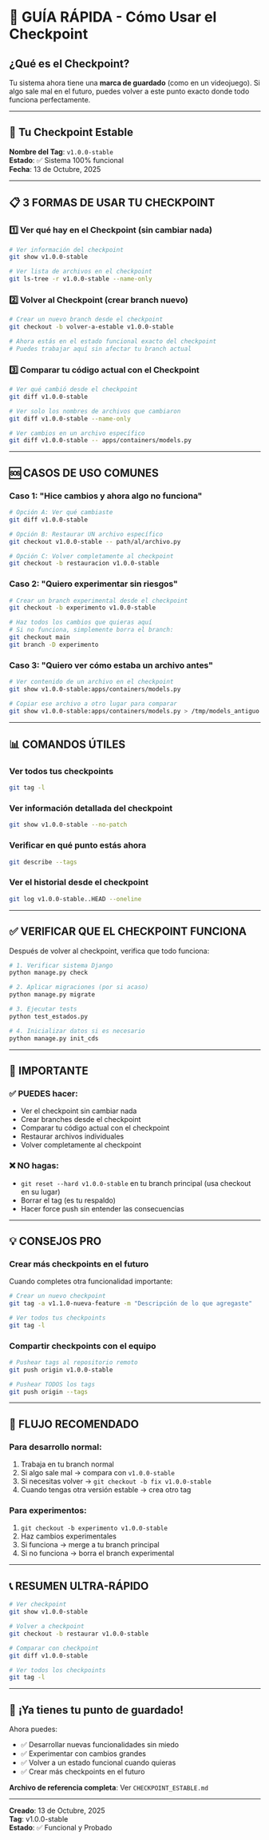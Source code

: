 # 🎯 GUÍA RÁPIDA - Cómo Usar el Checkpoint

## ¿Qué es el Checkpoint?

Tu sistema ahora tiene una **marca de guardado** (como en un videojuego). Si algo sale mal en el futuro, puedes volver a este punto exacto donde todo funciona perfectamente.

---

## 🔖 Tu Checkpoint Estable

**Nombre del Tag**: `v1.0.0-stable`  
**Estado**: ✅ Sistema 100% funcional  
**Fecha**: 13 de Octubre, 2025

---

## 📋 3 FORMAS DE USAR TU CHECKPOINT

### 1️⃣ Ver qué hay en el Checkpoint (sin cambiar nada)

```bash
# Ver información del checkpoint
git show v1.0.0-stable

# Ver lista de archivos en el checkpoint
git ls-tree -r v1.0.0-stable --name-only
```

### 2️⃣ Volver al Checkpoint (crear branch nuevo)

```bash
# Crear un nuevo branch desde el checkpoint
git checkout -b volver-a-estable v1.0.0-stable

# Ahora estás en el estado funcional exacto del checkpoint
# Puedes trabajar aquí sin afectar tu branch actual
```

### 3️⃣ Comparar tu código actual con el Checkpoint

```bash
# Ver qué cambió desde el checkpoint
git diff v1.0.0-stable

# Ver solo los nombres de archivos que cambiaron
git diff v1.0.0-stable --name-only

# Ver cambios en un archivo específico
git diff v1.0.0-stable -- apps/containers/models.py
```

---

## 🆘 CASOS DE USO COMUNES

### Caso 1: "Hice cambios y ahora algo no funciona"

```bash
# Opción A: Ver qué cambiaste
git diff v1.0.0-stable

# Opción B: Restaurar UN archivo específico
git checkout v1.0.0-stable -- path/al/archivo.py

# Opción C: Volver completamente al checkpoint
git checkout -b restauracion v1.0.0-stable
```

### Caso 2: "Quiero experimentar sin riesgos"

```bash
# Crear un branch experimental desde el checkpoint
git checkout -b experimento v1.0.0-stable

# Haz todos los cambios que quieras aquí
# Si no funciona, simplemente borra el branch:
git checkout main
git branch -D experimento
```

### Caso 3: "Quiero ver cómo estaba un archivo antes"

```bash
# Ver contenido de un archivo en el checkpoint
git show v1.0.0-stable:apps/containers/models.py

# Copiar ese archivo a otro lugar para comparar
git show v1.0.0-stable:apps/containers/models.py > /tmp/models_antiguo.py
```

---

## 📊 COMANDOS ÚTILES

### Ver todos tus checkpoints
```bash
git tag -l
```

### Ver información detallada del checkpoint
```bash
git show v1.0.0-stable --no-patch
```

### Verificar en qué punto estás ahora
```bash
git describe --tags
```

### Ver el historial desde el checkpoint
```bash
git log v1.0.0-stable..HEAD --oneline
```

---

## ✅ VERIFICAR QUE EL CHECKPOINT FUNCIONA

Después de volver al checkpoint, verifica que todo funciona:

```bash
# 1. Verificar sistema Django
python manage.py check

# 2. Aplicar migraciones (por si acaso)
python manage.py migrate

# 3. Ejecutar tests
python test_estados.py

# 4. Inicializar datos si es necesario
python manage.py init_cds
```

---

## 🚨 IMPORTANTE

### ✅ PUEDES hacer:
- Ver el checkpoint sin cambiar nada
- Crear branches desde el checkpoint
- Comparar tu código actual con el checkpoint
- Restaurar archivos individuales
- Volver completamente al checkpoint

### ❌ NO hagas:
- `git reset --hard v1.0.0-stable` en tu branch principal (usa checkout en su lugar)
- Borrar el tag (es tu respaldo)
- Hacer force push sin entender las consecuencias

---

## 💡 CONSEJOS PRO

### Crear más checkpoints en el futuro

Cuando completes otra funcionalidad importante:

```bash
# Crear un nuevo checkpoint
git tag -a v1.1.0-nueva-feature -m "Descripción de lo que agregaste"

# Ver todos tus checkpoints
git tag -l
```

### Compartir checkpoints con el equipo

```bash
# Pushear tags al repositorio remoto
git push origin v1.0.0-stable

# Pushear TODOS los tags
git push origin --tags
```

---

## 🎯 FLUJO RECOMENDADO

### Para desarrollo normal:

1. Trabaja en tu branch normal
2. Si algo sale mal → compara con `v1.0.0-stable`
3. Si necesitas volver → `git checkout -b fix v1.0.0-stable`
4. Cuando tengas otra versión estable → crea otro tag

### Para experimentos:

1. `git checkout -b experimento v1.0.0-stable`
2. Haz cambios experimentales
3. Si funciona → merge a tu branch principal
4. Si no funciona → borra el branch experimental

---

## 📞 RESUMEN ULTRA-RÁPIDO

```bash
# Ver checkpoint
git show v1.0.0-stable

# Volver a checkpoint
git checkout -b restaurar v1.0.0-stable

# Comparar con checkpoint  
git diff v1.0.0-stable

# Ver todos los checkpoints
git tag -l
```

---

## 🎉 ¡Ya tienes tu punto de guardado!

Ahora puedes:
- ✅ Desarrollar nuevas funcionalidades sin miedo
- ✅ Experimentar con cambios grandes
- ✅ Volver a un estado funcional cuando quieras
- ✅ Crear más checkpoints en el futuro

**Archivo de referencia completa**: Ver `CHECKPOINT_ESTABLE.md`

---

**Creado**: 13 de Octubre, 2025  
**Tag**: v1.0.0-stable  
**Estado**: ✅ Funcional y Probado
